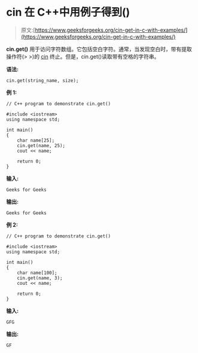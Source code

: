 # cin 在 C++中用例子得到()

> 原文:[https://www.geeksforgeeks.org/cin-get-in-c-with-examples/](https://www.geeksforgeeks.org/cin-get-in-c-with-examples/)

**cin.get()** 用于访问字符数组。它包括空白字符。通常，当发现空白时，带有提取操作符(> >)的 [cin](https://www.geeksforgeeks.org/basic-input-output-c/) 终止。但是，cin.get()读取带有空格的字符串。

**语法:**

```
cin.get(string_name, size);
```

**例 1:**

```
// C++ program to demonstrate cin.get()

#include <iostream>
using namespace std;

int main()
{
    char name[25];
    cin.get(name, 25);
    cout << name;

    return 0;
}
```

**输入:**

```
Geeks for Geeks
```

**输出:**

```
Geeks for Geeks
```

**例 2:**

```
// C++ program to demonstrate cin.get()

#include <iostream>
using namespace std;

int main()
{
    char name[100];
    cin.get(name, 3);
    cout << name;

    return 0;
}
```

**输入:**

```
GFG
```

**输出:**

```
GF
```